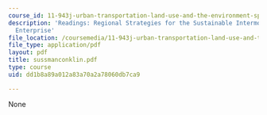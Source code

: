 ```yaml
---
course_id: 11-943j-urban-transportation-land-use-and-the-environment-spring-2002
description: 'Readings: Regional Strategies for the Sustainable Intermodal Transportation
  Enterprise'
file_location: /coursemedia/11-943j-urban-transportation-land-use-and-the-environment-spring-2002/dd1b8a89a012a83a70a2a78060db7ca9_sussmanconklin.pdf
file_type: application/pdf
layout: pdf
title: sussmanconklin.pdf
type: course
uid: dd1b8a89a012a83a70a2a78060db7ca9

---
```

None